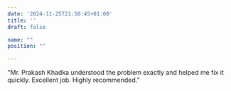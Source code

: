 ```yaml
---
date: '2024-11-25T21:50:45+01:00'
title: ''
draft: false

name: ""
position: ""

---
```


"Mr. Prakash Khadka understood the problem exactly and helped me fix it quickly. Excellent job. Highly recommended."
